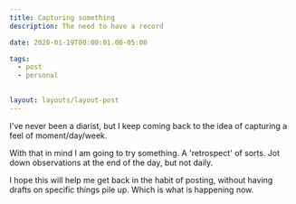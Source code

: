 ```yaml
---
title: Capturing something
description: The need to have a record

date: 2020-01-19T00:00:01.00-05:00

tags:
  - post
  - personal
  

layout: layouts/layout-post
---
```


I've never been a diarist, but I keep coming back to the idea of capturing a feel of moment/day/week.

With that in mind I am going to try something. A 'retrospect' of sorts. Jot down observations at the end of the day, but not daily.

I hope this will help me get back in the habit of posting, without having drafts on specific things pile up. Which is what is happening now.
